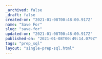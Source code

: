 ```yaml
---
_archived: false
_draft: false
created-on: "2021-01-08T00:48:00.917Z"
name: "Save For"
slug: "save-for"
updated-on: "2021-01-08T00:48:00.917Z"
published-on: "2021-01-08T00:49:14.079Z"
tags: "prep_sql"
layout: "single-prep-sql.html"
---
```



